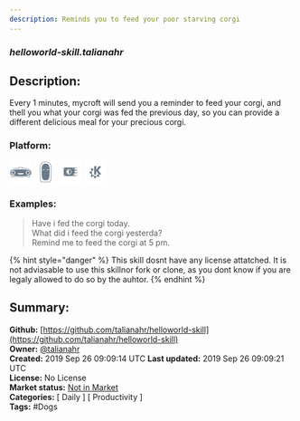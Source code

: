 ```yaml
---
description: Reminds you to feed your poor starving corgi
---
```


### _helloworld-skill.talianahr_  
## Description:  
Every 1 minutes, mycroft will send you a reminder to feed your corgi, and thell you what your corgi was fed the previous day, so you can provide a different delicious meal for your precious corgi.  
### Platform:  
 ![Mark I](../.gitbook/assets/mark-1-icon.png)  ![Mark II](../.gitbook/assets/mark-2-icon.png)  ![Picroft](../.gitbook/assets/picroft-icon.png)  ![plasmoid](../.gitbook/assets/kde.png)   
### Examples:  
> Have i fed the corgi today.  
> What did i feed the corgi yesterda?  
> Remind me to feed the corgi at 5 pm.  
  
{% hint style="danger" %}
This skill dosnt have any license attatched. It is not adviasable to use this skillnor fork or clone, as you dont know if you are legaly allowed to do so by the auhtor.
{% endhint %}
  
## Summary:  
**Github:** [https://github.com/talianahr/helloworld-skill](https://github.com/talianahr/helloworld-skill)  
**Owner:** [@talianahr](https://github.com/talianahr)  
**Created:** 2019 Sep 26 09:09:14 UTC  **Last updated:** 2019 Sep 26 09:09:21 UTC  
**License:** No License  
**Market status:** [Not in Market](https://market.mycroft.ai/skill/)  
**Categories:** [ Daily ] [ Productivity ]   
**Tags:** \#Dogs   
